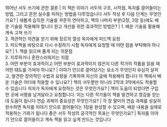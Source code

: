 뛰어난 서두 쓰기에 관한 결론	| 이 책은 이야기 서두의 구조, 시작점, 독자를 끌어들이는 방법, 그리고 흔한 실수를 피하는 방법을 다루었습니다
서두 작성 후 다음 단계는 무엇인가요?	| 새롭게 습득한 기술을 꾸준히 연마하고, 책의 나머지 부분(2장, 3장 등)에도 배운 기술을 적용해야 합니다
원고 개선을 위한 효과적인 방법은?	| 1. 배운 기술을 활용해 계속 고쳐 쓰기<br/>2. 객관적인 의견을 얻기 위해 장르의 열성 독자에게 피드백 요청<br/>3. 피드백을 바탕으로 다시 수정하기
시험 독자에게 요청할 때 어떤 점을 부탁해야 하나요?	| 1. 책을 읽으며 품게 되는 의문점<br/>2. 지루하거나 혼란스러워지는 지점<br/>3. 어떤 부분이 효과적이고 어떤 부분이 효과적이지 않은지
다른 작가의 작품을 읽을 때 어떤 태도를 가져야 하나요?	| 이야기 안으로 끌어당기는 요소가 무엇인지 유심히 살피고, 발견한 창의적인 수법과 요령을 기록하여 자신의 글에 적용해야 합니다
이 책에서 배운 기술은 어디에 적용할 수 있나요?	| 책의 서두뿐만 아니라 2막과 3막에서도 적용할 수 있습니다
저자가 독자에게 요청하는 것은 무엇인가요?	| 책이 도움이 되었다면 구입한 곳에 서평을 남겨달라고 요청합니다. 이는 다른 작가들이 책을 발견하고 영감을 얻는 데 도움이 됩니다
연습 과제의 중요성은 무엇인가요?	| 각 장 말미의 연습 과제를 성실히 완수하면 독자를 이야기 안으로 끌어들이는 1장을 완성할 수 있으며, 배운 내용을 실제로 적용하는 기회가 됩니다
좋은 서두 작성의 궁극적인 목표는 무엇인가요?	| 독자를 이야기 안으로 끌어들이고 계속 책을 읽고 싶게 만드는 것입니다